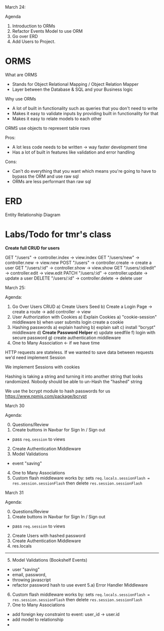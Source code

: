 March 24:

Agenda
1) Introduction to ORMs
2) Refactor Events Model to use ORM
3) Go over ERD
4) Add Users to Project.


# ORMS

What are ORMS

- Stands for Object Relational Mapping / Object Relation Mapper
- Layer between the Database & SQL and your Business logic

Why use ORMs

- A lot of built in functionality such as queries that you don't need to write
- Makes it easy to validate inputs by providing built in functionality for that
- Makes it easy to relate models to each other


ORMS use objects to represent table rows

Pros:
- A lot less code needs to be written -> way faster development time
- Has a lot of built in features like validation and error handling

Cons:
- Can't do everything that you want which means you're going to have to bypass the ORM and use raw sql
- ORMs are less performant than raw sql

# ERD

Entity Relationship Diagram


# Labs/Todo for tmr's class
**Create full CRUD for users**

GET "/users" -> controller.index -> view.index
GET "/users/new" -> controller.new -> view.new
POST "/users" -> controller.create -> create a user
GET "/users/:id" -> controller.show -> view.show
GET "/users/:id/edit" -> controller.edit -> view.edit
PATCH "/users/:id" -> controller.update -> update a user
DELETE "/users/:id" -> controller.delete -> delete user

March 25:

Agenda:
1) Go Over Users CRUD
  a) Create Users Seed
  b) Create a Login Page -> create a route -> add controller -> view
2) User Authorization with Cookies
  a) Explain Cookies
  a) "cookie-session" middleware
  b) when user submits login create a cookie
3) Hashing passwords
  a) explain hashing
  b) explain salt
  c) install "bcrypt" middleware
  d) **Create Password Helper**
  e) update seedfile
  f) login with secure password
  g) create authentication middleware
4) One to Many Association <- if we have time

HTTP requests are stateless. If we wanted to save data between requests we'd need implement Session

We implement Sessions with cookies

Hashing is taking a string and turning it into another string that looks randomized.
Nobody should be able to un-Hash the "hashed" string

We use the bcrypt module to hash passwords for us https://www.npmjs.com/package/bcrypt



March 30

Agenda:


0) Questions/Review
1) Create buttons in Navbar for Sign In / Sign out
  - pass `req.session` to views
2) Create Authentication Middleware
3) Model Validations
  - event "saving"
4) One to Many Associations
5) Custom flash middleware
  works by:
  sets `req.locals.sessionFlash = res.session.sessionFlash`
  then delete `res.session.sessionFlash`



March 31

Agenda:


0) Questions/Review
1) Create buttons in Navbar for Sign In / Sign out
  - pass `req.session` to views
2) Create Users with hashed password
3) Create Authentication Middleware
4) res.locals
---------------------------------------------------
5) Model Validations (Bookshelf Events)
  - user "saving"
  - email, password,
  - throwing javascript
  - refactor password hash to use event
5.a) Error Handler Middleware
6) Custom flash middleware
  works by:
  sets `req.locals.sessionFlash = res.session.sessionFlash`
  then delete `res.session.sessionFlash`
8) One to Many Associations
  - add foreign key constraint to event: user_id -> user.id
  - add model to relationship
  -